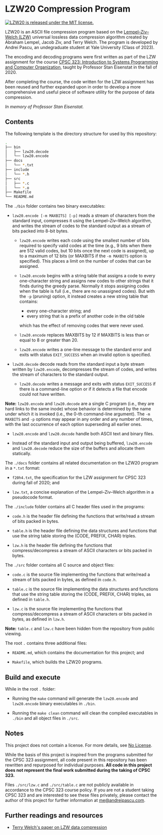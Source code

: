 # LZW20 Compression Program

<p>
    <a href="https://github.com/andreiui/lzw-20/blob/main/LICENSE">
        <img src="https://img.shields.io/badge/bin-passing-00000.svg" alt="LZW20 is released under the MIT license." />
    </a>
</p>

LZW20 is an ASCII file compression program based on the [Lempel–Ziv–Welch (LZW)](https://en.wikipedia.org/wiki/Lempel–Ziv–Welch) universal lossless data compression algorithm created by Abraham Lempel, Jacob Ziv, and Terry Welch. The program is developed by Andrei Pascu, an undegraduate student at Yale University (Class of 2023).

The encoding and decoding programs were first written as part of the LZW assignment for the course [CPSC 323: Introduction to Systems Programming and Computer Organization](https://zoo.cs.yale.edu/classes/cs323/), taught by Professor Stan Eisenstat in the fall of 2020.

After completing the course, the code written for the LZW assignment has been reused and further expanded upon in order to develop a more comprehensive and useful piece of software utility for the purpose of data compression.

*In memory of Professor Stan Eisenstat.*

## Contents

The following template is the directory structure for used by this repository:

```bash
.
├── bin
│   ├── lzw20.decode
│   └── lzw20.encode
├── docs
│   └── *.txt
├── include
│   └── *.h
├── src
│   ├── *.c
│   └── *.o
├── Makefile
└── README.md
```

The `./bin` folder contains two binary executables:

- `lzw20.encode [-m MAXBITS] [-p]` reads a stream of characters from the standard input, compresses it using the Lempel–Ziv–Welch algorithm, and writes the stream of codes to the standard output as a stream of bits packed into 8-bit bytes.

  - `lzw20.encode` writes each code using the smallest number of bits required to specify valid codes at the time (e.g., 9 bits when there are 512 valid codes, but 10 bits once the next code is assigned), up to a maximum of 12 bits (or MAXBITS if the `-m MAXBITS` option is specified). This places a limit on the number of codes that can be assigned.

  - `lzw20.encode` begins with a string table that assigns a code to every one-character string and assigns new codes to other strings that it finds during the greedy parse.  Normally it stops assigning codes when the table is full (i.e., there are no unassigned codes). But with the `-p` (pruning) option, it instead creates a new string table that contains:

    - every one-character string; and
    - every string that is a prefix of another code in the old table

    which has the effect of removing codes that were never used.

  - `lzw20.encode` replaces MAXBITS by 12 if MAXBITS is less than or equal to 8 or greater than 20.

  - `lzw20.encode` writes a one-line message to the standard error and exits with status `EXIT_SUCCESS` when an invalid option is specified.

- `lzw20.decode` decode reads from the standard input a byte stream written by `lzw20.encode`, decompresses the stream of codes, and writes the stream of characters to the standard output.

  - `lzw20.decode` writes a message and exits with status `EXIT_SUCCESS` if there is a command-line option or if it detects a file that encode could not have written.

**Note:** `lzw20.encode` and `lzw20.decode` are a single C program (i.e., they are hard links to the same inode) whose behavior is determined by the name under which it is invoked (i.e., the 0-th command-line argument). The `-m MAXBITS` and `-p` options may appear in any order and any number of times, with the last occurrence of each option superseding all earlier ones.

- `lzw20.encode` and `lzw20.decode` handle both ASCII text and binary files.

- Instead of the standard input and output being buffered, `lzw20.encode` and `lzw20.decode` reduce the size of the buffers and allocate them statically.

The `./docs` folder contains all related documentation on the LZW20 program in a `*.txt` format:

- `f20h4.txt`, the specification for the LZW assignment for CPSC 323 during fall of 2020; and

- `lzw.txt`, a concise explanation of the Lempel–Ziv–Welch algorithm in a pseudocode format.

The `./include` folder contains all C header files used in the programs:

- `code.h` is the header file defining the functions that write/read a stream of bits packed in bytes.

- `table.h` is the header file defining the data structures and functions that use the string table storing the (CODE, PREFIX, CHAR) triples.

- `lzw.h` is the header file defining the functions that compress/decompress a stream of ASCII characters or bits packed in bytes.

The `./src` folder contains all C source and object files:

- `code.c` is the source file implementing the functions that write/read a stream of bits packed in bytes, as defined in `code.h`.

- `table.c` is the source file implementing the data structures and functions that use the string table storing the (CODE, PREFIX, CHAR) triples, as defined in `table.h`.

- `lzw.c` is the source file implementing the functions that compress/decompress a stream of ASCII characters or bits packed in bytes, as defined in `lzw.h`.

**Note:** `table.c` and `lzw.c` have been hidden from the repository from public viewing.

The root `.` contains three additional files:

- `README.md`, which contains the documentation for this project; and

- `Makefile`, which builds the LZW20 programs.

## Build and execute

While in the root `.` folder:

- Running the `make` command will generate the `lzw20.encode` and `lzw20.encode` binary executables in `./bin`.

- Running the `make clean` command will clean the compiled executables in `./bin` and all object files in `./src`.

## Notes

This project does not contain a license. For more details, see [No License](https://choosealicense.com/no-permission/).

While the basis of this project is inspired from the programs submitted for the CPSC 323 assignment, all code present in this repository has been rewritten and repurposed for individual purposes. **All code in this project does not represent the final work submitted during the taking of CPSC 323.**

Files `./src/lzw.c` and `./src/table.c` are not publicly available in accordance to the CPSC 323 course policy. If you are not a student taking CPSC 323 and are interested to see these files privately, please contact the author of this project for further information at [me@andreipascu.com](mailto:me@andreipascu.com?subject=[GitHub]%20LZW20%20Data%20Compression%20Source).

## Further readings and resources

- [Terry Welch's paper on LZW data compression](https://www2.cs.duke.edu/courses/spring03/cps296.5/papers/welch_1984_technique_for.pdf)
